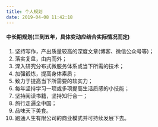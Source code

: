 ```yaml
---
title: 个人规划
date: 2019-04-08 11:42:18
---
```


#### 中长期规划(三到五年，具体变动应结合实际情况而定)
1. 坚持写作，产出质量较高的深度文章(博客、微信公众号等)；
2. 落实复盘，由内而外；
3. 深入研究分布式微服务体系或当下所需的技术；
4. 加强锻炼，提高身体素质；
5. 致力于提高当下所需要的软实力；
6. 每年坚持学习一项或多项提高生活质感的小技能；
7. 坚持阅读书籍，坚持知行合一；
8. 旅行走遍全中国；
9. 品味天下美食。
10. 跑通人生有限公司的商业模式并可持续发展下去。